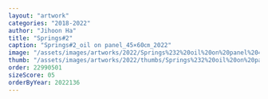 ```yaml
---
layout: "artwork"
categories: "2018-2022"
author: "Jihoon Ha"
title: "Springs#2"
caption: "Springs#2_oil on panel_45×60㎝_2022"
image: "/assets/images/artworks/2022/Springs%232%20oil%20on%20panel%2045x60cm%202022.jpg"
thumb: "/assets/images/artworks/2022/thumbs/Springs%232%20oil%20on%20panel%2045x60cm%202022.jpg"
order: 22990501
sizeScore: 05
orderByYear: 2022136
---
```

